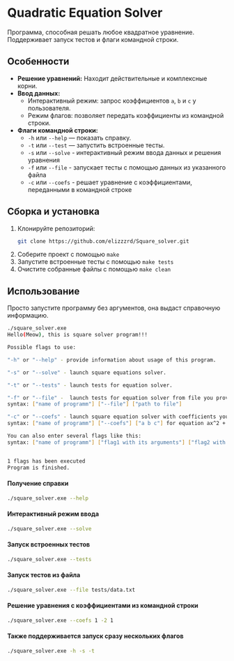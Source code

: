 # Quadratic Equation Solver

Программа, способная решать любое квадратное уравнение. 
Поддерживает запуск тестов и флаги командной строки.



## Особенности

*   **Решение уравнений:** Находит действительные и комплексные корни.
*   **Ввод данных:**
    *   Интерактивный режим: запрос коэффициентов `a`, `b` и `c` у пользователя.
    *   Режим флагов: позволяет передать коэффициенты из командной строки.
*   **Флаги командной строки:**
    *   `-h` или `--help` — показать справку.
    *   `-t` или `--test` — запустить встроенные тесты.
    *   `-s` или `--solve` - интерактивный режим ввода данных и решения уравнения
    *   `-f` или `--file` - запускает тесты с помощью данных из указанного файла
    *   `-с` или `--coefs` - решает уравнение с коэффициентами, переданными в командной строке

##  Сборка и установка

1.  Клонируйте репозиторий:
    ````bash
    git clone https://github.com/elizzzrd/Square_solver.git
    ````
2. Соберите проект с помощью `make`
3. Запустите встроенные тесты с помощью `make tests`
4. Очистите собранные файлы с помощью `make clean`


##  Использование

Просто запустите программу без аргументов, она выдаст справочную информацию.
```bash
./square_solver.exe
Hello(Meow), this is square solver program!!!

Possible flags to use:

"-h" or "--help" - provide information about usage of this program.

"-s" or "--solve" - launch square equations solver.

"-t" or "--tests" - launch tests for equation solver.

"-f" or "--file" -  launch tests for equation solver from file you provide.
syntax: ["name of programm"] ["--file"] ["path to file"]

"-c" or "--coefs" - launch square equation solver with coefficients you enter.
syntax: ["name of programm"] ["--coefs"] ["a b c"] for equation ax^2 + bx + c = 0

You can also enter several flags like this:
syntax: ["name of programm"] ["flag1 with its arguments"] ["flag2 with its arguments"] and so on...


1 flags has been executed
Program is finished.
```


#### Получение справки
```bash
./square_solver.exe --help
```

#### Интерактивный режим ввода
```bash
./square_solver.exe --solve
```
#### Запуск встроенных тестов
```bash
./square_solver.exe --tests
```

#### Запуск тестов из файла
```bash
./square_solver.exe --file tests/data.txt
```

#### Решение уравнения с коэффициентами из командной строки
```bash
./square_solver.exe --coefs 1 -2 1
```

#### Также поддерживается запуск сразу нескольких флагов
```bash
./square_solver.exe -h -s -t
```
